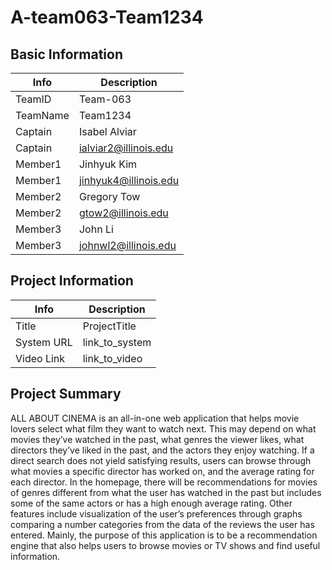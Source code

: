 # A-team063-Team1234

## Basic Information

|   Info      |        Description     |
| ----------- | ---------------------- |
| TeamID      |        Team-063        |
| TeamName    |         Team1234       |
| Captain     |       Isabel Alviar    |
| Captain     |  ialviar2@illinois.edu |
| Member1     |        Jinhyuk Kim     |
| Member1     |   jinhyuk4@illinois.edu|
| Member2     |        Gregory Tow     |
| Member2     |    gtow2@illinois.edu  |
| Member3     |        John Li         |
| Member3     |  johnwl2@illinois.edu  |

## Project Information

|   Info      |        Description     |
| ----------- | ---------------------- |
|  Title      |       ProjectTitle     |
| System URL  |      link_to_system    |
| Video Link  |      link_to_video     |

## Project Summary

ALL ABOUT CINEMA is an all-in-one web application that helps movie lovers select what film they want to watch next. This may depend on what movies they’ve watched in the past, what genres the viewer likes, what directors they’ve liked in the past, and the actors they enjoy watching. If a direct search does not yield satisfying results, users can browse through what movies a specific director has worked on, and the average rating for each director. In the homepage, there will be recommendations for movies of  genres different from what the user has watched in the past but includes some of the same actors or has a high enough average rating. Other features include visualization of the user’s preferences through graphs comparing a number categories from the data of the reviews the user has entered. Mainly, the purpose of this application is to be a recommendation engine that also helps users to browse movies or TV shows and find useful information.

